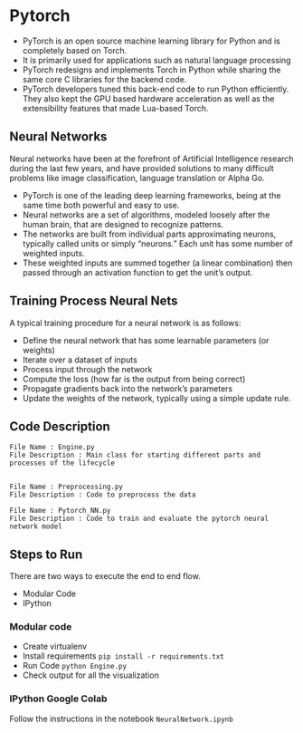 # Pytorch

- PyTorch is an open source machine learning library for Python and is completely based on Torch. 
- It is primarily used for applications such as natural language processing
- PyTorch redesigns and implements Torch in Python while sharing the same core C libraries for the backend code.
- PyTorch developers tuned this back-end code to run Python efficiently. They also kept the GPU based hardware acceleration as well as the extensibility features that made Lua-based Torch.

## Neural Networks

Neural networks have been at the forefront of Artificial Intelligence research during the last few years, and have provided solutions to many difficult problems like image classification, language translation or Alpha Go. 
- PyTorch is one of the leading deep learning frameworks, being at the same time both powerful and easy to use.
- Neural networks are a set of algorithms, modeled loosely after the human brain, that are designed to recognize patterns. 
- The networks are built from individual parts approximating neurons, typically called units or simply “neurons.” Each unit has some number of weighted inputs. 
- These weighted inputs are summed together (a linear combination) then passed through an activation function to get the unit’s output.


## Training Process Neural Nets

A typical training procedure for a neural network is as follows:
- Define the neural network that has some learnable parameters (or weights)
- Iterate over a dataset of inputs
- Process input through the network
- Compute the loss (how far is the output from being correct)
- Propagate gradients back into the network’s parameters
- Update the weights of the network, typically using a simple update rule.


## Code Description


    File Name : Engine.py
    File Description : Main class for starting different parts and processes of the lifecycle


    File Name : Preprocessing.py
    File Description : Code to preprocess the data
    
    File Name : Pytorch_NN.py
    File Description : Code to train and evaluate the pytorch neural network model


## Steps to Run

There are two ways to execute the end to end flow.

- Modular Code
- IPython

### Modular code

- Create virtualenv
- Install requirements `pip install -r requirements.txt`
- Run Code `python Engine.py`
- Check output for all the visualization

### IPython Google Colab

Follow the instructions in the notebook `NeuralNetwork.ipynb`

